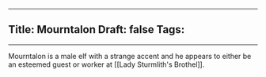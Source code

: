 
---
Title: Mourntalon
Draft: false
Tags:
  - 
---

Mourntalon is a male elf with a strange accent and he appears to either be an esteemed guest or worker at [[Lady Sturmlith's Brothel]]. 